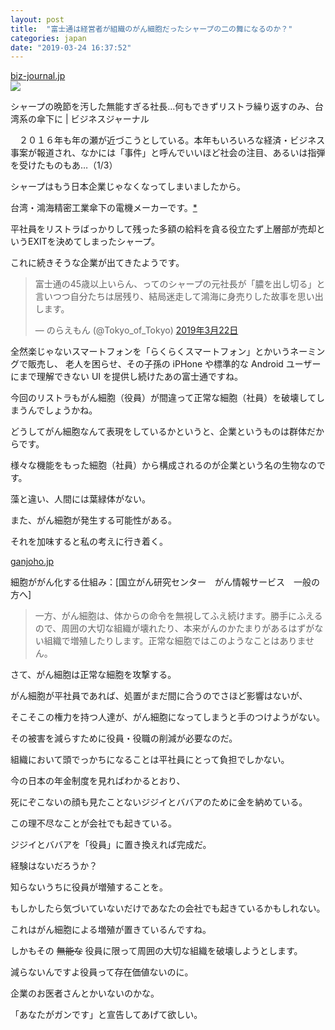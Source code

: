 ```yaml
---
layout: post
title:  "富士通は経営者が組織のがん細胞だったシャープの二の舞になるのか？"
categories: japan
date: "2019-03-24 16:37:52"
---
```


<div class="card">
  <a href="https://biz-journal.jp/2016/12/post_17468.html"></a>
  <div class="card__header">
    <a href="https://biz-journal.jp/2016/12/post_17468.html">biz-journal.jp</a>
  </div>
  <div class="card__image">
    <img src="https://biz-journal.jp/assets_c/2016/12/post_17468_12-thumb-549x388-24608.jpg">
  </div>
  <div class="card__title">
    <p>シャープの晩節を汚した無能すぎる社長…何もできずリストラ繰り返すのみ、台湾系の傘下に | ビジネスジャーナル</p>
  </div>
  <div class="card__description">
    <p>　２０１６年も年の瀬が近づこうとしている。本年もいろいろな経済・ビジネス事案が報道され、なかには「事件」と呼んでいいほど社会の注目、あるいは指弾を受けたものもあ…（1/3）</p>
  </div>
</div>

シャープはもう日本企業じゃなくなってしまいましたから。

台湾・鴻海精密工業傘下の電機メーカーです。[*](https://ja.wikipedia.org/wiki/%E3%82%B7%E3%83%A3%E3%83%BC%E3%83%97)

平社員をリストラばっかりして残った多額の給料を貪る役立たず上層部が売却というEXITを決めてしまったシャープ。

これに続きそうな企業が出てきたようです。

<blockquote class="twitter-tweet" data-lang="ja"><p lang="ja" dir="ltr">富士通の45歳以上いらん、ってのシャープの元社長が「膿を出し切る」と言いつつ自分たちは居残り、結局迷走して鴻海に身売りした故事を思い出します。</p>&mdash; のらえもん (@Tokyo_of_Tokyo) <a href="https://twitter.com/Tokyo_of_Tokyo/status/1109055072242008065?ref_src=twsrc%5Etfw">2019年3月22日</a></blockquote>
<script async src="https://platform.twitter.com/widgets.js" charset="utf-8"></script>

全然楽じゃないスマートフォンを「らくらくスマートフォン」とかいうネーミングで販売し、
老人を困らせ、その子孫の iPHone や標準的な Android ユーザーにまで理解できない UI を提供し続けたあの富士通ですね。

今回のリストラもがん細胞（役員）が間違って正常な細胞（社員）を破壊してしまうんでしょうかね。

どうしてがん細胞なんて表現をしているかというと、企業というものは群体だからです。

様々な機能をもった細胞（社員）から構成されるのが企業という名の生物なのです。

藻と違い、人間には葉緑体がない。

また、がん細胞が発生する可能性がある。

それを加味すると私の考えに行き着く。

<div class="card">
  <a href="https://ganjoho.jp/public/dia_tre/knowledge/cancerous_change.html"></a>
  <div class="card__header">
    <a href="https://ganjoho.jp/public/dia_tre/knowledge/cancerous_change.html">ganjoho.jp</a>
  </div>
  <div class="card__image">
    <img src="">
  </div>
  <div class="card__title">
    <p>細胞ががん化する仕組み：[国立がん研究センター　がん情報サービス　一般の方へ]</p>
  </div>
  <div class="card__description">
    <p></p>
  </div>
</div>

> 一方、がん細胞は、体からの命令を無視してふえ続けます。勝手にふえるので、周囲の大切な組織が壊れたり、本来がんのかたまりがあるはずがない組織で増殖したりします。正常な細胞ではこのようなことはありません。

さて、がん細胞は正常な細胞を攻撃する。

がん細胞が平社員であれば、処置がまだ間に合うのでさほど影響はないが、

そこそこの権力を持つ人達が、がん細胞になってしまうと手のつけようがない。

その被害を減らすために役員・役職の削減が必要なのだ。

組織において頭でっかちになることは平社員にとって負担でしかない。

今の日本の年金制度を見ればわかるとおり、

死にぞこないの顔も見たことないジジイとババアのために金を納めている。

この理不尽なことが会社でも起きている。

ジジイとババアを「役員」に置き換えれば完成だ。

経験はないだろうか？

知らないうちに役員が増殖することを。

もしかしたら気づいていないだけであなたの会社でも起きているかもしれない。

これはがん細胞による増殖が置きているんですね。

しかもその ~~無能な~~ 役員に限って周囲の大切な組織を破壊しようとします。

減らないんですよ役員って存在価値ないのに。

企業のお医者さんとかいないのかな。

「あなたがガンです」と宣告してあげて欲しい。


